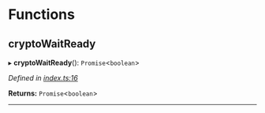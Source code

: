 

# Functions

<a id="cryptowaitready"></a>

##  cryptoWaitReady

▸ **cryptoWaitReady**(): `Promise`<`boolean`>

*Defined in [index.ts:16](https://github.com/polkadot-js/common/blob/bc2b134/packages/util-crypto/src/index.ts#L16)*

**Returns:** `Promise`<`boolean`>

___


